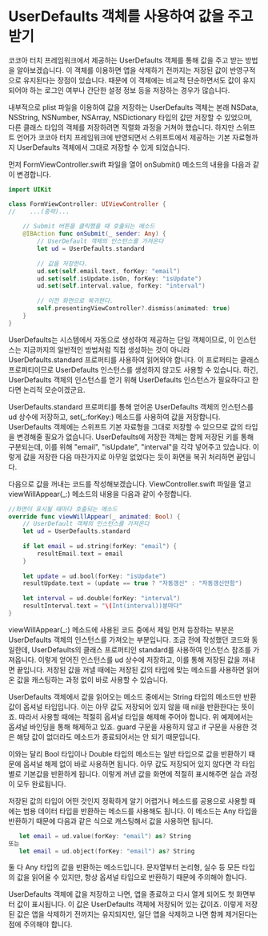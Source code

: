 
 # UserDefaults 객체를 사용하여 값을 주고받기
 
 코코아 터치 프레임워크에서 제공하는 UserDefaults 객체를 통해 값을 주고 받는 방법을 알아보겠습니다.
 이 객체를 이용하면 앱을 삭제하기 전까지는 저장된 값이 반영구적으로 유지된다는 장점이 있습니다. 때문에 이 객체에는 비교적 단순하면서도 값이 유지되어야 하는 로그인 여부나 간단한 설정 정보 등을 저장하는 경우가 많습니다.
 
 내부적으로 plist 파일을 이용하여 값을 저장하는 UserDefaults 객체는 본래 NSData, NSString, NSNumber, NSArray, NSDictionary 타입의 값만 저장할 수 있었으며, 다른 클래스 타입의 객체를 저장하려면 직렬화 과정을 거쳐야 했습니다. 하지만 스위프트 언어가 코코아 터치 프레임워크에 반영되면서 스위프트에서 제공하는 기본 자료형까지 UserDefaults 객체에서 그대로 저장할 수 있게 되었습니다.
 
 먼저 FormViewController.swift 파일을 열어 onSubmit() 메소드의 내용을 다음과 같이 변경합니다.
 
```swift
import UIKit

class FormViewController: UIViewController {
//    ...(중략)...
    
    // Submit 버튼을 클릭했을 때 호출되는 메소드
    @IBAction func onSubmit(_ sender: Any) {
        // UserDefault 객체의 인스턴스를 가져온다
        let ud = UserDefaults.standard
        
        // 값을 저장한다.
        ud.set(self.email.text, forKey: "email")
        ud.set(self.isUpdate.isOn, forKey: "isUpdate")
        ud.set(self.interval.value, forKey: "interval")
        
        // 이전 화면으로 복귀한다.
        self.presentingViewController?.dismiss(animated: true)
    }
}
```

 UserDefaults는 시스템에서 자동으로 생성하여 제공하는 단일 객체이므로, 이 인스턴스는 지금까지의 일반적인 방법처럼 직접 생성하는 것이 아니라 UserDefaults.standard 프로퍼티를 사용하여 읽어와야 합니다. 이 프로퍼티는 클래스 프로퍼티이므로 UserDefaults 인스턴스를 생성하지 않고도 사용할 수 있습니다. 하긴, UserDefaults 객체의 인스턴스를 얻기 위해 UserDefaults 인스턴스가 필요하다고 한다면 논리적 모순이겠군요.
 
 UserDefaults.standard 프로퍼티를 통해 얻어온 UserDefaults 객체의 인스턴스를 ud 상수에 저장하고, set(_:forKey:) 메소드를 사용하여 값을 저장합니다. UserDefaults 객체에는 스위프트 기본 자료형을 그대로 저장할 수 있으므로 값의 타입을 변경해줄 필요가 없습니다. UserDefaults에 저장한 객체는 함께 저장된 키를 통해 구분되는데, 이를 위해 "email", "isUpdate", "interval"을 각각 넣어주고 있습니다. 이렇게 값을 저장한 다음 마찬가지로 아무일 없었다는 듯이 화면을 복귀 처리하면 끝입니다.
 
 다음으로 값을 꺼내는 코드를 작성해보겠습니다. ViewController.swift 파일을 열고 viewWillAppear(_:) 메소드의 내용을 다음과 같이 수정합니다.
 
```swift
//화면이 표시될 때마다 호출되는 메소드
override func viewWillAppear(_ animated: Bool) {
    // UserDefault 객체의 인스턴스를 가져온다
    let ud = UserDefaults.standard
    
    if let email = ud.string(forKey: "email") {
        resultEmail.text = email
    }
    
    let update = ud.bool(forKey: "isUpdate")
    resultUpdate.text = (update == true ? "자동갱신" : "자동갱신안함")
    
    let interval = ud.double(forKey: "interval")
    resultInterval.text = "\(Int(interval))분마다"
}
```

 viewWillAppear(_:) 메소드에 사용된 코드 중에서 제일 먼저 등장하는 부분은 UserDefaults 객체의 인스턴스를 가져오는 부분입니다. 조금 전에 작성했던 코드와 동일한데, UserDefaults의 클래스 프로퍼티인 standard를 사용하여 인스턴스 참조를 가져옵니다. 이렇게 얻어진 인스턴스를 ud 상수에 저장하고, 이를 통해 저장된 값을 꺼내면 끝입니다. 저장된 값을 꺼낼 때에는 저장된 값의 타입에 맞는 메소드를 사용하면 읽어온 값을 캐스팅하는 과정 없이 바로 사용할 수 있습니다.
 
 UserDefaults 객체에서 값을 읽어오는 메소드 중에서는 String 타입의 메소드만 반환값이 옵셔널 타입입니다. 이는 아무 값도 저장되어 있지 않을 때 nil을 반환한다는 뜻이죠. 따라서 사용할 때에는 적절히 옵셔널 타입을 해제해 주어야 합니다. 위 예제에서는 옵셔널 바인딩을 통해 해제하고 있죠. guard 구문을 사용하지 않고 if 구문을 사용한 것은 해당 값이 없더라도 메소드가 종료되어서는 안 되기 때문입니다.
 
 이와는 달리 Bool 타입이나 Double 타입의 메소드는 일반 타입으로 값을 반환하기 때문에 옵셔널 해제 없이 바로 사용하면 됩니다. 아무 값도 저장되어 있지 않다면 각 타입별로 기본값을 반환하게 됩니다. 이렇게 꺼낸 값을 화면에 적절히 표시해주면 실습 과정이 모두 완료됩니다.
 
 저장된 값의 타입이 어떤 것인지 정확하게 알기 어렵거나 메소드를 공용으로 사용할 때에는 범용 데이터 타입을 반환하는 메소드를 사용해도 됩니다. 이 메소드는 Any 타입을 반환하기 때문에 다음과 같은 식으로 캐스팅해서 값을 사용하면 됩니다.
 ```swift
    let email = ud.value(forKey: "email") as? String
 또는
    let email = ud.object(forKey: "email") as? String
 ```
 
 둘 다 Any 타입의 값을 반환하는 메소드입니다. 문자열부터 논리형, 실수 등 모든 타입의 값을 읽어올 수 있지만, 항상 옵셔널 타입으로 반환하기 때문에 주의해야 합니다.
 
 UserDefaults 객체에 값을 저장하고 나면, 앱을 종료하고 다시 열게 되어도 첫 화면부터 값이 표시됩니다. 이 값은 UserDefaults 객체에 저장되어 있는 값이죠. 이렇게 저장된 값은 앱을 삭제하기 전까지는 유지되지만, 일단 앱을 삭제하고 나면 함께 제거된다는 점에 주의해야 합니다.
 
